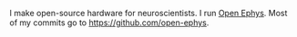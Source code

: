I make open-source hardware for neuroscientists. I run [Open Ephys](https://open-ephys.org/). Most of my commits go to https://github.com/open-ephys.

